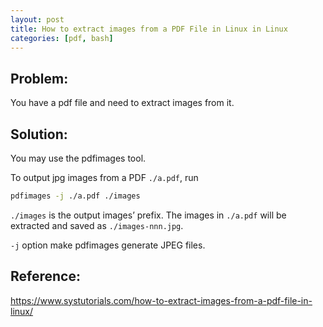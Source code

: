 ```yaml
---
layout: post
title: How to extract images from a PDF File in Linux in Linux
categories: [pdf, bash]
---
```


## Problem:
You have a pdf file and need to extract images from it.

## Solution:
You may use the pdfimages tool.

To output jpg images from a PDF `./a.pdf`, run

```bash
pdfimages -j ./a.pdf ./images
```

`./images` is the output images’ prefix. The images in `./a.pdf` will be extracted and saved as `./images-nnn.jpg`.

`-j` option make pdfimages generate JPEG files.


## Reference:
<https://www.systutorials.com/how-to-extract-images-from-a-pdf-file-in-linux/>
